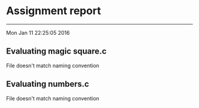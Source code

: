 # Assignment report
---
Mon Jan 11 22:25:05 2016

## Evaluating magic square.c

File doesn't match naming convention

## Evaluating numbers.c

File doesn't match naming convention

